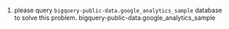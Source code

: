 1. please query `bigquery-public-data.google_analytics_sample` database to solve this problem.
bigquery-public-data.google_analytics_sample
